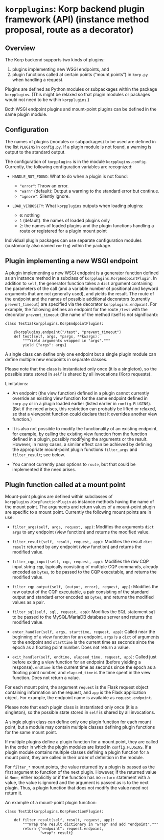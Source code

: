
# `korpplugins`: Korp backend plugin framework (API) (instance method proposal, route as a decorator)


## Overview

The Korp backend supports two kinds of plugins:

1. plugins implementing new WSGI endpoints, and
2. plugin functions called at certain points (“mount points”) in
   `korp.py` when handling a request.

Plugins are defined as Python modules or subpackages within the
package `korpplugins`. (This might be relaxed so that plugin modules
or packages would not need to be within `korpplugins`.)

Both WSGI endpoint plugins and mount-point plugins can be defined in
the same plugin module.


## Configuration

The names of plugins (modules or subpackages) to be used are defined
in the list `PLUGINS` in `config.py`. If a plugin module is not found,
a warning is output to the standard output.

The configuration of `korpplugins` is in the module
`korpplugins.config`. Currently, the following configuration variables
are recognized:

- `HANDLE_NOT_FOUND`: What to do when a plugin is not found:
    - `"error"`: Throw an error.
    - `"warn"` (default): Output a warning to the standard error but
      continue.
    - `"ignore"`: Silently ignore.

- `LOAD_VERBOSITY`: What `korpplugins` outputs when loading plugins:
    - `0`: nothing
    - `1` (default): the names of loaded plugins only
    - `2`: the names of loaded plugins and the plugin functions
      handling a route or registered for a plugin mount point

Individual plugin packages can use separate configuration modules
(customarily also named `config`) within the package.


## Plugin implementing a new WSGI endpoint

A plugin implementing a new WSGI endpoint is a generator function
defined as an instance method in a subclass of
`korpplugins.KorpEndpointPlugin`. In addition to `self`, the generator
function takes a `dict` argument containing the parameters of the call
(and a variable number of positional and keyword arguments that are
not generally used), and yields the result. The route of the endpoint
and the names of possible additional decorators (currently
`prevent_timeout`) are specified via the decorator
`korpplugins.endpoint`. For example, the following defines an endpoint
for the route `/test` with the decorator `prevent_timeout` (the name
of the method itself is not significant):

    class Test1a(korpplugins.KorpEndpointPlugin):

        @korpplugins.endpoint("/test", "prevent_timeout")
        def test(self, args, *pargs, **kwargs):
            """Yield arguments wrapped in "args"."""
            yield {"args": args}

A single class can define only one endpoint but a single plugin module
can define multiple new endpoints in separate classes.

Please note that the class is instantiated only once (it is a
singleton), so the possible state stored in `self` is shared by all
invocations (Korp requests).

Limitations:

- An endpoint (the view function) defined in a plugin cannot currently
  override an existing view function for the same endpoint defined in
  `korp.py` or in a plugin loaded earlier (listed earlier in
  `config.PLUGINS`). (But if the need arises, this restriction can
  probably be lifted or relaxed, so that a viewpoint function could
  declare that it overrides another view function.)

- It is also not possible to modify the functionality of an existing
  endpoint, for example, by calling the existing view function from
  the function defined in a plugin, possibly modifying the arguments
  or the result. However, in many cases, a similar effect can be
  achieved by defining the appropriate mount-point plugin functions
  `filter_args` and `filter_result`; see below.

- You cannot currently pass options to `route`, but that could be
  implemented if the need arises.


## Plugin function called at a mount point

Mount-point plugins are defined within subclasses of
`korpplugins.KorpFunctionPlugin` as instance methods having the name
of the mount point. The arguments and return values of a mount-point
plugin are specific to a mount point. Currently the following mount
points are in use:

- `filter_args(self, args, request, app)`: Modifies the arguments
  `dict` `args` to any endpoint (view function) and returns the
  modified value.

- `filter_result(self, result, request, app)`: Modifies the result
  `dict` `result` returned by any endpoint (view function) and returns
  the modified value.

- `filter_cqp_input(self, cqp, request, app)`: Modifies the raw CQP
  input string `cqp`, typically consisting of multiple CQP commands,
  already encoded as `bytes`, to be passed to the CQP executable, and
  returns the modified value.

- `filter_cqp_output(self, (output, error), request, app)`: Modifies
  the raw output of the CQP executable, a pair consisting of the
  standard output and standard error encoded as `bytes`, and returns
  the modified values as a pair.

- `filter_sql(self, sql, request, app)`: Modifies the SQL statement
  `sql` to be passed to the MySQL/MariaDB database server and returns
  the modified value.

- `enter_handler(self, args, starttime, request, app)`: Called near
  the beginning of a view function for an endpoint. `args` is a `dict`
  of arguments to the endpoint and `starttime` is the current time as
  seconds since the epoch as a floating point number. Does not return
  a value.

- `exit_handler(self, endtime, elapsed_time, request, app)`: Called
  just before exiting a view function for an endpoint (before yielding
  a response). `endtime` is the current time as seconds since the
  epoch as a floating point number, and `elapsed_time` is the time
  spent in the view function. Does not return a value.

For each mount point, the argument `request` is the Flask request
object containing information on the request, and `app` is the Flask
application object. For example, the endpoint name is available as
`request.endpoint`.

Please note that each plugin class is instantiated only once (it is a
singleton), so the possible state stored in `self` is shared by all
invocations.

A single plugin class can define only one plugin function for each
mount point, but a module may contain multiple classes defining plugin
functions for the same mount point.

If multiple plugins define a plugin function for a mount point, they
are called in the order in which the plugin modules are listed in
`config.PLUGINS`. If a plugin module contains multiple classes
defining a plugin function for a mount point, they are called in their
order of definition in the module.

For `filter_*` mount points, the value returned by a plugin is passed
as the first argument to function of the next plugin. However, if the
returned value is `None`, either explicitly or if the function has no
`return` statement with a value, the value is ignored and the argument
is passed as is to the next plugin. Thus, a plugin function that does
not modify the value need not return it.

An example of a mount-point plugin function:

    class Test1b(korpplugins.KorpFunctionPlugin):

        def filter_result(self, result, request, app):
            """Wrap the result dictionary in "wrap" and add "endpoint"."""
            return {"endpoint": request.endpoint,
                    "wrap": result}
